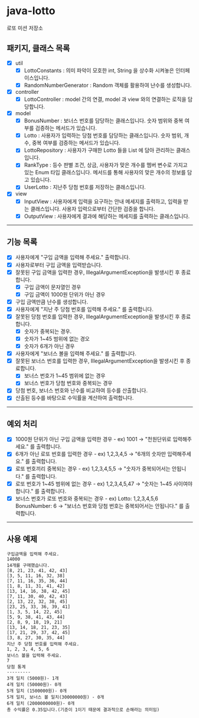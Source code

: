 # java-lotto

로또 미션 저장소


## 패키지, 클래스 목록
- [x] util
    - [x] LottoConstants : 의미 파악이 모호한 int, String 을 상수화 시켜놓은 인터페이스입니다.
    - [x] RandomNumberGenerator : Random 객체를 활용하여 난수를 생성합니다.
- [x] controller
    - [x] LottoController : model 간의 연결, model 과 view 와의 연결하는 로직을 담당합니다.
- [x] model
    - [x] BonusNumber : 보너스 번호를 담당하는 클래스입니다. 숫자 범위와 중복 여부를 검증하는 메서드가 있습니다.
    - [x] Lotto : 사용자가 입력하는 당첨 번호를 담당하는 클래스입니다. 숫자 범위, 개수, 중복 여부를 검증하는 메서드가 있습니다.
    - [x] LottoRepository : 사용자가 구매한 Lotto 들을 List 에 담아 관리하는 클래스입니다.
    - [x] RankType : 등수 판별 조건, 상금, 사용자가 맞은 개수를 멤버 변수로 가지고 있는 Enum 타입 클래스입니다. 메서드를 통해 사용자의 맞은 개수의 정보를 담고 있습니다.
    - [x] UserLotto : 지난주 당첨 번호를 저장하는 클래스입니다.
- [x] view
    - [x] InputView : 사용자에게 입력을 요구하는 안내 메세지를 출력하고, 입력을 받는 클래스입니다. 사용자 입력으로부터 간단한 검증을 합니다.
    - [x] OutputView : 사용자에게 결과에 해당하는 메세지를 출력하는 클래스입니다.
---
## 기능 목록
- [x] 사용자에게 "구입 금액을 입력해 주세요." 출력합니다.
- [x] 사용자로부터 구입 금액을 입력받습니다.
- [x] 잘못된 구입 금액을 입력한 경우, IllegalArgumentException을 발생시킨 후 종료합니다.
    - [x] 구입 금액이 문자열인 경우
    - [x] 구입 금액이 1000원 단위가 아닌 경우
- [x] 구입 금액만큼 난수를 생성합니다.
- [x] 사용자에게 "지난 주 당첨 번호를 입력해 주세요." 를 출력합니다.
- [x] 잘못된 당첨 번호를 입력한 경우, IllegalArgumentException을 발생시킨 후 종료합니다.
    - [x] 숫자가 중복되는 경우.
    - [x] 숫자가 1~45 범위에 없는 경오
    - [x] 숫자가 6개가 아닌 경우
- [x] 사용자에게 "보너스 볼을 입력해 주세요." 를 출력합니다.
- [x] 잘못된 보너스 번호를 입력한 경우, IllegalArgumentException을 발생시킨 후 종료합니다.
    - [x] 보너스 번호가 1~45 범위에 없는 경우
    - [x] 보너스 번호가 당첨 번호와 중복되는 경우
- [x] 당첨 번호, 보너스 번호와 난수를 비교하여 등수를 산출합니다.
- [x] 산출된 등수를 바탕으로 수익률을 계산하여 출력합니다.
---
## 예외 처리
- [x] 1000원 단위가 아닌 구입 금액을 입력한 경우 -  ex) 1001 -> "천원단위로 입력해주세요." 를 출력합니다.
- [x] 6개가 아닌 로또 번호를 입력한 경우 -  ex) 1,2,3,4,5 -> "6개의 숫자만 입력해주세요." 를 출력합니다.
- [x] 로또 번호끼리 중복되는 경우 - ex) 1,2,3,4,5,5 -> "숫자가 중복되어서는 안됩니다." 를 출력합니다.
- [x] 로또 번호가 1~45 범위에 없는 경우 - ex) 1,2,3,4,5,47 -> "숫자는 1~45 사이여야 합니다." 를 출력합니다.
- [x] 보너스 번호가 로또 번호와 중복되는 경우 - ex) Lotto: 1,2,3,4,5,6 BonusNumber: 6 -> "보너스 번호와 당첨 번호는 중복되어서는 안됩니다." 를 출력합니다.
---
## 사용 예제
```
구입금액을 입력해 주세요.
14000
14개를 구매했습니다.
[8, 21, 23, 41, 42, 43]
[3, 5, 11, 16, 32, 38]
[7, 11, 16, 35, 36, 44]
[1, 8, 11, 31, 41, 42]
[13, 14, 16, 38, 42, 45]
[7, 11, 30, 40, 42, 43]
[2, 13, 22, 32, 38, 45]
[23, 25, 33, 36, 39, 41]
[1, 3, 5, 14, 22, 45]
[5, 9, 38, 41, 43, 44]
[2, 8, 9, 18, 19, 21]
[13, 14, 18, 21, 23, 35]
[17, 21, 29, 37, 42, 45]
[3, 8, 27, 30, 35, 44]
지난 주 당첨 번호를 입력해 주세요.
1, 2, 3, 4, 5, 6
보너스 볼을 입력해 주세요.
7
당첨 통계
---------
3개 일치 (5000원)- 1개
4개 일치 (50000원)- 0개
5개 일치 (1500000원)- 0개
5개 일치, 보너스 볼 일치(30000000원) - 0개
6개 일치 (2000000000원)- 0개
총 수익률은 0.35입니다.(기준이 1이기 때문에 결과적으로 손해라는 의미임)
```
